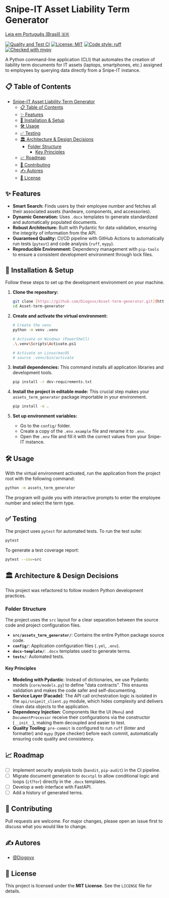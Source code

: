 # Snipe-IT Asset Liability Term Generator

[Leia em Português (Brasil) 🇧🇷](./README.pt-br.md)

[![Quality and Test CI](https://github.com/Diogovx/Asset-term-generator/actions/workflows/ci-pipeline.yml/badge.svg)](https://github.com/Diogovx/Asset-term-generator/actions/workflows/ci-pipeline.yml)
[![License: MIT](https://img.shields.io/badge/License-MIT-blue.svg)](https://opensource.org/licenses/MIT)
[![Code style: ruff](https://img.shields.io/endpoint?url=https://raw.githubusercontent.com/astral-sh/ruff/main/assets/badge/v2.json)](https://github.com/astral-sh/ruff)
[![Checked with mypy](http://www.mypy-lang.org/static/mypy_badge.svg)](http://mypy-lang.org/)

A Python command-line application (CLI) that automates the creation of liability term documents for IT assets (laptops, smartphones, etc.) assigned to employees by querying data directly from a Snipe-IT instance.

## 📋 Table of Contents

- [Snipe-IT Asset Liability Term Generator](#snipe-it-asset-liability-term-generator)
  - [📋 Table of Contents](#-table-of-contents)
  - [✨ Features](#-features)
  - [🚀 Installation \& Setup](#-installation--setup)
  - [🛠️ Usage](#️-usage)
  - [✅ Testing](#-testing)
  - [🏛️ Architecture \& Design Decisions](#️-architecture--design-decisions)
    - [Folder Structure](#folder-structure)
      - [Key Principles](#key-principles)
  - [📈 Roadmap](#-roadmap)
  - [🤝 Contributing](#-contributing)
  - [✍️ Autores](#️-autores)
  - [📄 License](#-license)

## ✨ Features

- **Smart Search:** Finds users by their employee number and fetches all their associated assets (hardware, components, and accessories).
- **Dynamic Generation:** Uses `.docx` templates to generate standardized and automatically populated documents.
- **Robust Architecture:** Built with Pydantic for data validation, ensuring the integrity of information from the API.
- **Guaranteed Quality:** CI/CD pipeline with GitHub Actions to automatically run tests (`pytest`) and code analysis (`ruff`, `mypy`).
- **Reproducible Environment:** Dependency management with `pip-tools` to ensure a consistent development environment through lock files.

## 🚀 Installation & Setup

Follow these steps to set up the development environment on your machine.

1. **Clone the repository:**

    ```bash
    git clone [https://github.com/Diogovx/Asset-term-generator.git](https://github.com/Diogovx/Asset-term-generator.git)
    cd Asset-term-generator
    ```

2. **Create and activate the virtual environment:**

    ```bash
    # Create the venv
    python -m venv .venv

    # Activate on Windows (PowerShell)
    .\.venv\Scripts\Activate.ps1

    # Activate on Linux/macOS
    # source .venv/bin/activate
    ```

3. **Install dependencies:**
    This command installs all application libraries and development tools.

    ```bash
    pip install -r dev-requirements.txt
    ```

4. **Install the project in editable mode:**
    This crucial step makes your `assets_term_generator` package importable in your environment.

    ```bash
    pip install -e .
    ```

5. **Set up environment variables:**
    - Go to the `config/` folder.
    - Create a copy of the `.env.example` file and rename it to `.env`.
    - Open the `.env` file and fill it with the correct values from your Snipe-IT instance.

## 🛠️ Usage

With the virtual environment activated, run the application from the project root with the following command:

```bash
python -m assets_term_generator
```

The program will guide you with interactive prompts to enter the employee number and select the term type.

## ✅ Testing

The project uses `pytest` for automated tests. To run the test suite:

```bash
pytest
```

To generate a test coverage report:

```bash
pytest --cov=src
```

## 🏛️ Architecture & Design Decisions

This project was refactored to follow modern Python development practices.

### Folder Structure

The project uses the `src` layout for a clear separation between the source code and project configuration files.

- **`src/assets_term_generator/`**: Contains the entire Python package source code.
- **`config/`**: Application configuration files (`.yml`, `.env`).
- **`docx-template/`**: `.docx` templates used to generate terms.
- **`tests/`**: Automated tests.

#### Key Principles

- **Modeling with Pydantic**: Instead of dictionaries, we use Pydantic models (`core/models.py`) to define "data contracts". This ensures validation and makes the code safer and self-documenting.
- **Service Layer (Facade)**: The API call orchestration logic is isolated in the `api/snipeit_client.py` module, which hides complexity and delivers clean data objects to the application.
- **Dependency Injection**: Components like the UI (`Menu`) and `DocumentProcessor` receive their configurations via the constructor (`__init__`), making them decoupled and easier to test.
- **Quality Tooling**: `pre-commit` is configured to run `ruff` (linter and formatter) and `mypy` (type checker) before each commit, automatically ensuring code quality and consistency.

## 📈 Roadmap

- [ ] Implement security analysis tools (`bandit`, `pip-audit`) in the CI pipeline.
- [ ] Migrate document generation to `docxtpl` to allow conditional logic and loops (`if`/`for`) directly in the `.docx` templates.
- [ ] Develop a web interface with FastAPI.
- [ ] Add a history of generated terms.

## 🤝 Contributing

Pull requests are welcome. For major changes, please open an issue first to discuss what you would like to change.

## ✍️ Autores

- [@Diogovx](https://github.com/Diogovx)

## 📄 License

This project is licensed under the **MIT License**. See the `LICENSE` file for details.
